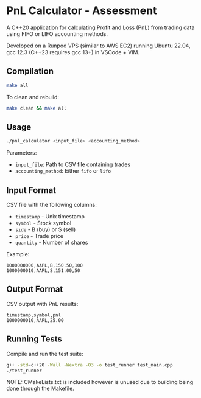 # PnL Calculator - Assessment

A C++20 application for calculating Profit and Loss (PnL) from trading data using FIFO or LIFO accounting methods. 

Developed on a Runpod VPS (similar to AWS EC2) running Ubuntu 22.04, gcc 12.3 (C++23 requires gcc 13+) in VSCode + VIM. 

## Compilation

```bash
make all
```

To clean and rebuild:
```bash
make clean && make all
```

## Usage

```bash
./pnl_calculator <input_file> <accounting_method>
```

Parameters:
- `input_file`: Path to CSV file containing trades
- `accounting_method`: Either `fifo` or `lifo`

## Input Format

CSV file with the following columns:
- `timestamp` - Unix timestamp
- `symbol` - Stock symbol
- `side` - B (buy) or S (sell)
- `price` - Trade price
- `quantity` - Number of shares

Example:
```csv
1000000000,AAPL,B,150.50,100
1000000010,AAPL,S,151.00,50
```

## Output Format

CSV output with PnL results:
```csv
timestamp,symbol,pnl
1000000010,AAPL,25.00
```

## Running Tests

Compile and run the test suite:
```bash
g++ -std=c++20 -Wall -Wextra -O3 -o test_runner test_main.cpp
./test_runner
```

NOTE: CMakeLists.txt is included however is unused due to building being done through the Makefile. 